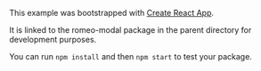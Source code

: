 This example was bootstrapped with [Create React App](https://github.com/facebook/create-react-app).

It is linked to the romeo-modal package in the parent directory for development purposes.

You can run `npm install` and then `npm start` to test your package.

